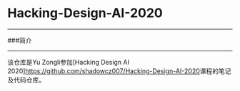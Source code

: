 # Hacking-Design-AI-2020
***
###简介
***
该仓库是Yu Zongli参加[Hacking Design AI 2020]<https://github.com/shadowcz007/Hacking-Design-AI-2020>课程的笔记及代码仓库。

